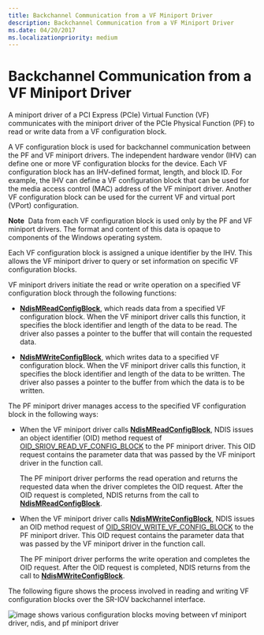 ```yaml
---
title: Backchannel Communication from a VF Miniport Driver
description: Backchannel Communication from a VF Miniport Driver
ms.date: 04/20/2017
ms.localizationpriority: medium
---
```


# Backchannel Communication from a VF Miniport Driver


A miniport driver of a PCI Express (PCIe) Virtual Function (VF) communicates with the miniport driver of the PCIe Physical Function (PF) to read or write data from a VF configuration block.

A VF configuration block is used for backchannel communication between the PF and VF miniport drivers. The independent hardware vendor (IHV) can define one or more VF configuration blocks for the device. Each VF configuration block has an IHV-defined format, length, and block ID. For example, the IHV can define a VF configuration block that can be used for the media access control (MAC) address of the VF miniport driver. Another VF configuration block can be used for the current VF and virtual port (VPort) configuration.

**Note**  Data from each VF configuration block is used only by the PF and VF miniport drivers. The format and content of this data is opaque to components of the Windows operating system.

 

Each VF configuration block is assigned a unique identifier by the IHV. This allows the VF miniport driver to query or set information on specific VF configuration blocks.

VF miniport drivers initiate the read or write operation on a specified VF configuration block through the following functions:

-   [**NdisMReadConfigBlock**](/windows-hardware/drivers/ddi/ndis/nf-ndis-ndismreadconfigblock), which reads data from a specified VF configuration block. When the VF miniport driver calls this function, it specifies the block identifier and length of the data to be read. The driver also passes a pointer to the buffer that will contain the requested data.

-   [**NdisMWriteConfigBlock**](/windows-hardware/drivers/ddi/ndis/nf-ndis-ndismreadconfigblock), which writes data to a specified VF configuration block. When the VF miniport driver calls this function, it specifies the block identifier and length of the data to be written. The driver also passes a pointer to the buffer from which the data is to be written.

The PF miniport driver manages access to the specified VF configuration block in the following ways:

-   When the VF miniport driver calls [**NdisMReadConfigBlock**](/windows-hardware/drivers/ddi/ndis/nf-ndis-ndismreadconfigblock), NDIS issues an object identifier (OID) method request of [OID\_SRIOV\_READ\_VF\_CONFIG\_BLOCK](./oid-sriov-read-vf-config-block.md) to the PF miniport driver. This OID request contains the parameter data that was passed by the VF miniport driver in the function call.

    The PF miniport driver performs the read operation and returns the requested data when the driver completes the OID request. After the OID request is completed, NDIS returns from the call to [**NdisMReadConfigBlock**](/windows-hardware/drivers/ddi/ndis/nf-ndis-ndismreadconfigblock).

-   When the VF miniport driver calls [**NdisMWriteConfigBlock**](/windows-hardware/drivers/ddi/ndis/nf-ndis-ndismreadconfigblock), NDIS issues an OID method request of [OID\_SRIOV\_WRITE\_VF\_CONFIG\_BLOCK](./oid-sriov-write-vf-config-block.md) to the PF miniport driver. This OID request contains the parameter data that was passed by the VF miniport driver in the function call.

    The PF miniport driver performs the write operation and completes the OID request. After the OID request is completed, NDIS returns from the call to [**NdisMWriteConfigBlock**](/windows-hardware/drivers/ddi/ndis/nf-ndis-ndismreadconfigblock).

The following figure shows the process involved in reading and writing VF configuration blocks over the SR-IOV backchannel interface.

![image shows various configuration blocks moving between vf miniport driver, ndis, and pf miniport driver](images/sriov-vf-backchannel.png)

 

